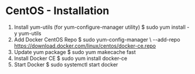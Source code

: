 # CentOS - Installation
1. Install yum-utils (for yum-configure-manager utility)
   $ sudo yum install -y yum-utils
2. Add Docker CentOS Repo
   $ sudo yum-config-manager \ 
          --add-repo \
          https://download.docker.com/linux/centos/docker-ce.repo
3. Update yum package
   $ sudo yum makecache fast
4. Install Docker CE
   $ sudo yum install docker-ce
5. Start Docker
   $ sudo systemctl start docker
